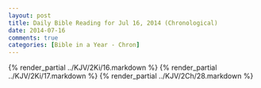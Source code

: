 ```yaml
---
layout: post
title: Daily Bible Reading for Jul 16, 2014 (Chronological)
date: 2014-07-16
comments: true
categories: [Bible in a Year - Chron]
---
```

{% render_partial ../KJV/2Ki/16.markdown %}
{% render_partial ../KJV/2Ki/17.markdown %}
{% render_partial ../KJV/2Ch/28.markdown %}
